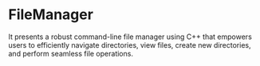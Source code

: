 # FileManager
It presents a robust command-line file manager using C++ that empowers users to efficiently navigate directories, view files, create new directories, and perform seamless file operations. 

